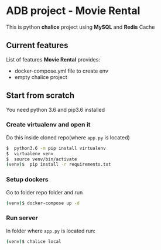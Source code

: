 # ADB project - Movie Rental

This is python **chalice** project using **MySQL** and **Redis** Cache

## Current features

List of features **Movie Rental** provides:

* docker-compose.yml file to create env
* empty chalice project

## Start from scratch

You need python 3.6 and pip3.6 installed

### Create virtualenv and open it

Do this inside cloned repo(where `app.py` is located)

```bash
$  python3.6 -m pip install virtualenv
$  virtualenv venv
$  source venv/bin/activate
(venv)$  pip install -r requirements.txt
```

### Setup dockers

Go to folder repo folder and run
```sh
(venv)$ docker-compose up -d
```

### Run server

In folder where `app.py` is located run:
```sh
(venv)$ chalice local
```